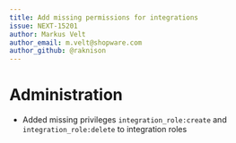 ```yaml
---
title: Add missing permissions for integrations
issue: NEXT-15201
author: Markus Velt
author_email: m.velt@shopware.com 
author_github: @raknison
---
```

# Administration
* Added missing privileges `integration_role:create` and `integration_role:delete` to integration roles
